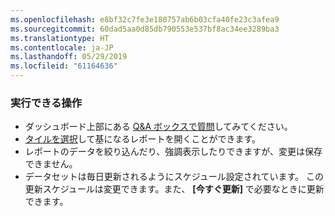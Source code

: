```yaml
---
ms.openlocfilehash: e8bf32c7fe3e180757ab6b03cfa40fe23c3afea9
ms.sourcegitcommit: 60dad5aa0d85db790553e537bf8ac34ee3289ba3
ms.translationtype: HT
ms.contentlocale: ja-JP
ms.lasthandoff: 05/29/2019
ms.locfileid: "61164636"
---
```

### <a name="what-now"></a>実行できる操作
* ダッシュボード上部にある [Q&A ボックスで質問](../consumer/end-user-q-and-a.md)してみてください。
* [タイルを選択](../consumer/end-user-tiles.md)して基になるレポートを開くことができます。
* レポートのデータを絞り込んだり、強調表示したりできますが、変更は保存できません。
* データセットは毎日更新されるようにスケジュール設定されています。 この更新スケジュールは変更できます。また、 **[今すぐ更新]** で必要なときに更新できます。

